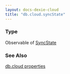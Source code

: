 ```yaml
---
layout: docs-dexie-cloud
title: "db.cloud.syncState"
---
```


### Type

Observable of [SyncState](SyncState)

### See Also

[db.cloud properties](dexie-cloud-addon#properties)
